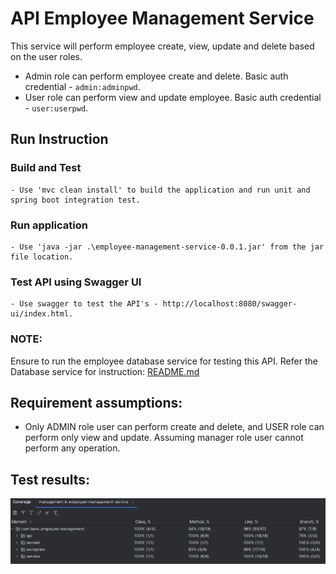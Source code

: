 # API Employee Management Service

This service will perform employee create, view, update and delete based on the user roles.

* Admin role can perform employee create and delete. Basic auth credential - `admin:adminpwd`.
* User role can perform view and update employee. Basic auth credential - `user:userpwd`.

## Run Instruction

### Build and Test
    - Use 'mvc clean install' to build the application and run unit and spring boot integration test.

### Run application
    - Use 'java -jar .\employee-management-service-0.0.1.jar' from the jar file location.

### Test API using Swagger UI
    - Use swagger to test the API's - http://localhost:8080/swagger-ui/index.html.

### NOTE: 
Ensure to run the employee database service for testing this API. 
Refer the Database service for instruction: [README.md](https://github.com/karthikeyansub/employee-database-service/blob/master/README.md)

## Requirement assumptions:
* Only ADMIN role user can perform create and delete, and USER role can perform only view and update. Assuming manager role user cannot perform any operation.

## Test results:
![img.png](img.png)